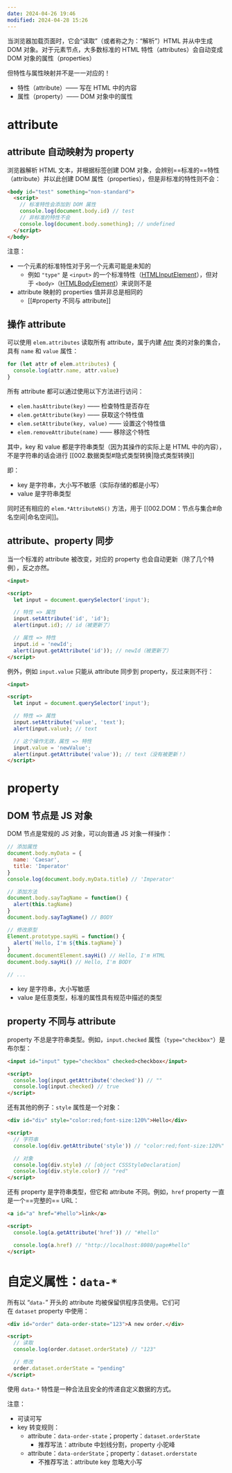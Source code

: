 ```yaml
---
date: 2024-04-26 19:46
modified: 2024-04-28 15:26
---
```


当浏览器加载页面时，它会“读取”（或者称之为：“解析”）HTML 并从中生成 DOM 对象。对于元素节点，大多数标准的 HTML 特性（attributes）会自动变成 DOM 对象的属性（properties）

但特性与属性映射并不是一一对应的！

- 特性（attribute）—— 写在 HTML 中的内容
- 属性（property）—— DOM 对象中的属性

# attribute

## attribute 自动映射为 property

浏览器解析 HTML 文本，并根据标签创建 DOM 对象，会辨别==标准的==特性（attribute）并以此创建 DOM 属性（properties），但是非标准的特性则不会：

```html
<body id="test" something="non-standard">
  <script>
    // 标准特性会添加到 DOM 属性
    console.log(document.body.id) // test
    // 非标准的特性不会
    console.log(document.body.something); // undefined
  </script>
</body>
```

注意：

- 一个元素的标准特性对于另一个元素可能是未知的
	- 例如 `"type"` 是 `<input>` 的一个标准特性（[HTMLInputElement](https://html.spec.whatwg.org/#htmlinputelement)），但对于 `<body>`（[HTMLBodyElement](https://html.spec.whatwg.org/#htmlbodyelement)）来说则不是
- attribute 映射的 properties 值并非总是相同的
	- [[#property 不同与 attribute]]

## 操作 attribute

可以使用 `elem.attributes` 读取所有 attribute，属于内建 [Attr](https://dom.spec.whatwg.org/#attr) 类的对象的集合，具有 `name` 和 `value` 属性：

```js
for (let attr of elem.attributes) {
  console.log(attr.name, attr.value)
}
```

所有 attribute 都可以通过使用以下方法进行访问：

- `elem.hasAttribute(key)` —— 检查特性是否存在
- `elem.getAttribute(key)` —— 获取这个特性值
- `elem.setAttribute(key, value)` —— 设置这个特性值
- `elem.removeAttribute(name)` —— 移除这个特性

其中，key 和 value 都是字符串类型（因为其操作的实际上是 HTML 中的内容），不是字符串的话会进行 [[002.数据类型#隐式类型转换|隐式类型转换]]

即：

- key 是字符串，大小写不敏感（实际存储的都是小写）
- value 是字符串类型

同时还有相应的 `elem.*AttributeNS()` 方法，用于 [[002.DOM：节点与集合#命名空间|命名空间]]。

## attribute、property 同步

当一个标准的 attribute 被改变，对应的 property 也会自动更新（除了几个特例），反之亦然。

```html
<input>

<script>
  let input = document.querySelector('input');

  // 特性 => 属性
  input.setAttribute('id', 'id');
  alert(input.id); // id（被更新了）

  // 属性 => 特性
  input.id = 'newId';
  alert(input.getAttribute('id')); // newId（被更新了）
</script>
```

例外，例如 `input.value` 只能从 attribute 同步到 property，反过来则不行：

```html
<input>

<script>
  let input = document.querySelector('input');

  // 特性 => 属性
  input.setAttribute('value', 'text');
  alert(input.value); // text

  // 这个操作无效，属性 => 特性
  input.value = 'newValue';
  alert(input.getAttribute('value')); // text（没有被更新！）
</script>
```

# property

## DOM 节点是 JS 对象

DOM 节点是常规的 JS 对象，可以向普通 JS 对象一样操作：

```js
// 添加属性
document.body.myData = {
  name: 'Caesar',
  title: 'Imperator'
}
console.log(document.body.myData.title) // 'Imperator'

// 添加方法
document.body.sayTagName = function() {
  alert(this.tagName)
}
document.body.sayTagName() // BODY

// 修改原型
Element.prototype.sayHi = function() {
  alert(`Hello, I'm ${this.tagName}`)
}
document.documentElement.sayHi() // Hello, I'm HTML
document.body.sayHi() // Hello, I'm BODY

// ...
```

- key 是字符串，大小写敏感
- value 是任意类型，标准的属性具有规范中描述的类型

## property 不同与 attribute

property 不总是字符串类型。例如，`input.checked` 属性（`type="checkbox"`）是布尔型：

```html
<input id="input" type="checkbox" checked>checkbox</input>

<script>
  console.log(input.getAttribute('checked')) // ""
  console.log(input.checked) // true
</script>
```

还有其他的例子：`style` 属性是一个对象：

```html
<div id="div" style="color:red;font-size:120%">Hello</div>

<script>
  // 字符串
  console.log(div.getAttribute('style')) // "color:red;font-size:120%"

  // 对象
  console.log(div.style) // [object CSSStyleDeclaration]
  console.log(div.style.color) // "red"
</script>
```

还有 property 是字符串类型，但它和 attribute 不同。例如，`href` property 一直是一个==完整的== URL：

```html
<a id="a" href="#hello">link</a>

<script>
  console.log(a.getAttribute('href')) // "#hello"

  console.log(a.href) // "http://localhost:8080/page#hello"
</script>
```

# 自定义属性：`data-*`

所有以 “`data-`” 开头的 attribute 均被保留供程序员使用。它们可在 `dataset` property 中使用：

```html
<div id="order" data-order-state="123">A new order.</div>

<script>
  // 读取
  console.log(order.dataset.orderState) // "123"

  // 修改
  order.dataset.orderState = "pending"
</script>
```

使用 `data-*` 特性是一种合法且安全的传递自定义数据的方式。

注意：

- 可读可写
- key 转变规则：
	- attribute：`data-order-state`；property：`dataset.orderState`
		- 推荐写法：attribute 中划线分割，property 小驼峰
	- attribute：`data-orderState`；property：`dataset.orderstate`
		- 不推荐写法：attribute key 忽略大小写
